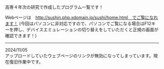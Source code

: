 高専４年次の研究で作成したプログラム一覧です！

Webページは　http://sushin.php.xdomain.jp/sushi/home.html　でご覧になれます！ (今回はパソコンに非対応ですので、パソコンでご覧になる場合はF12キーを押し、デバイスエミュレーションの切り替えをしていただくと正規の画面が確認できます！)

---------------------------------------
2024/11/05<br>
アップロードしていたウェブページのリンクが無効になってしまっています。現在復旧作業中です。
